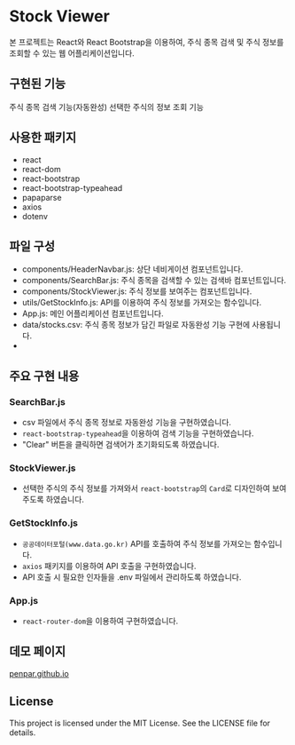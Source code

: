 # Stock Viewer
본 프로젝트는 React와 React Bootstrap을 이용하여, 주식 종목 검색 및 주식 정보를 조회할 수 있는 웹 어플리케이션입니다.

## 구현된 기능
주식 종목 검색 기능(자동완성)
선택한 주식의 정보 조회 기능

## 사용한 패키지
- react
- react-dom
- react-bootstrap
- react-bootstrap-typeahead
- papaparse
- axios
- dotenv

## 파일 구성
- components/HeaderNavbar.js: 상단 네비게이션 컴포넌트입니다.
- components/SearchBar.js: 주식 종목을 검색할 수 있는 검색바 컴포넌트입니다.
- components/StockViewer.js: 주식 정보를 보여주는 컴포넌트입니다.
- utils/GetStockInfo.js: API를 이용하여 주식 정보를 가져오는 함수입니다.
- App.js: 메인 어플리케이션 컴포넌트입니다.
- data/stocks.csv: 주식 종목 정보가 담긴 파일로 자동완성 기능 구현에 사용됩니다.
- 
## 주요 구현 내용
### SearchBar.js
- csv 파일에서 주식 종목 정보로 자동완성 기능을 구현하였습니다.
- `react-bootstrap-typeahead`을 이용하여 검색 기능을 구현하였습니다.
- "Clear" 버튼을 클릭하면 검색어가 초기화되도록 하였습니다.
### StockViewer.js
- 선택한 주식의 주식 정보를 가져와서 `react-bootstrap`의 `Card`로 디자인하여 보여주도록 하였습니다.
### GetStockInfo.js
- `공공데이터포털(www.data.go.kr)` API를 호출하여 주식 정보를 가져오는 함수입니다.
- `axios` 패키지를 이용하여 API 호출을 구현하였습니다.
- API 호출 시 필요한 인자들을 .env 파일에서 관리하도록 하였습니다.
### App.js 
- `react-router-dom`을 이용하여 구현하였습니다.

## 데모 페이지
[penpar.github.io](penpar.github.io)

## License

This project is licensed under the MIT License. See the LICENSE file for details.
